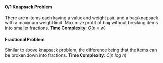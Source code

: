 #### 0/1 Knapsack Problem
There are n items each having a value and weight pair, and a bag/knapsack with a maximum weight limit. Maximize profit of bag without breaking items into smaller fractions.
**Time Complexity**: $O(n\times w)$

#### Fractional Problem
Similar to above knapsack problem, the difference being that the items can be broken down into fractions.
**Time Complexity**: $O(n.log\ n)$
